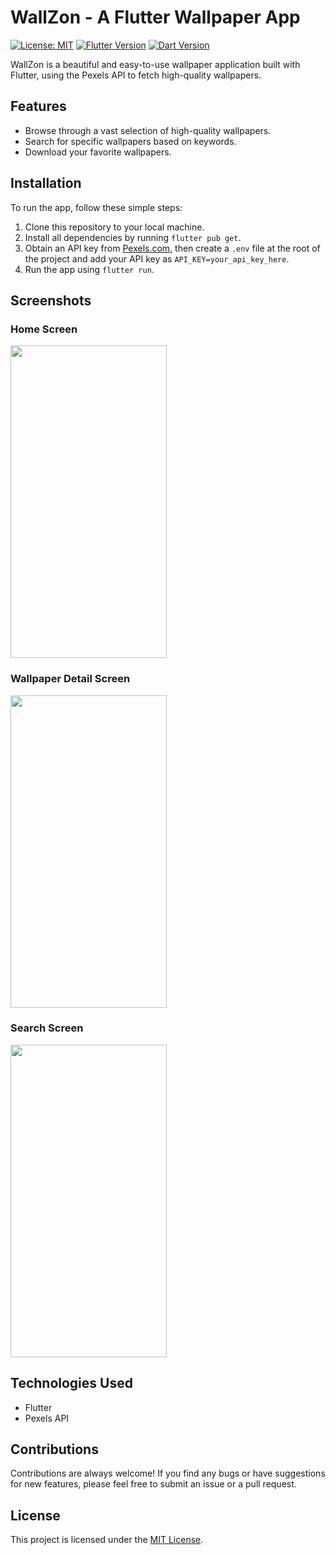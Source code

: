 # WallZon - A Flutter Wallpaper App

[![License: MIT](https://img.shields.io/badge/License-MIT-yellow.svg)](https://opensource.org/licenses/MIT)
[![Flutter Version](https://img.shields.io/badge/flutter-3.7.3-blue.svg)](https://flutter.dev/docs/development/tools/sdk/releases?tab=macos)
[![Dart Version](https://img.shields.io/badge/dart-2.19.2-blue.svg)](https://dart.dev/)

WallZon is a beautiful and easy-to-use wallpaper application built with Flutter, using the Pexels API to fetch high-quality wallpapers.

## Features

- Browse through a vast selection of high-quality wallpapers.
- Search for specific wallpapers based on keywords.
- Download your favorite wallpapers.

## Installation

To run the app, follow these simple steps:

1. Clone this repository to your local machine.
2. Install all dependencies by running `flutter pub get`.
3. Obtain an API key from [Pexels.com](https://www.pexels.com/api/), then create a `.env` file at the root of the project and add your API key as `API_KEY=your_api_key_here`.
4. Run the app using `flutter run`.

## Screenshots

### Home Screen

<img src="https://user-images.githubusercontent.com/81379791/236424658-8bceccd7-14c9-41d2-9b2e-f53f2dc2c2cc.jpg" height="500" width="250">

### Wallpaper Detail Screen

<img src="https://user-images.githubusercontent.com/81379791/236424801-562c93a9-4cca-449e-9ca8-de60a932e635.jpg" height="500" width="250">

### Search Screen

<img src="https://user-images.githubusercontent.com/81379791/236424894-76a32bff-14f8-4f70-8164-cd9d781eed01.jpg" height="500" width="250">

## Technologies Used

- Flutter
- Pexels API

## Contributions

Contributions are always welcome! If you find any bugs or have suggestions for new features, please feel free to submit an issue or a pull request.

## License

This project is licensed under the [MIT License](LICENSE).